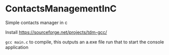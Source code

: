 # ContactsManagementInC
Simple contacts manager in c

Install
https://sourceforge.net/projects/tdm-gcc/

`gcc main.c` to compile, this outputs an a.exe file
run that to start the console application
